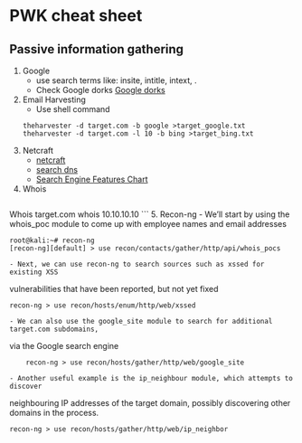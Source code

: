 # PWK cheat sheet

## Passive information gathering
1. Google
	- use search terms like: insite, intitle, intext, .    
	- Check Google dorks [Google dorks](https://www.exploit-db.com/google-hacking-database/)
2. Email Harvesting
	- Use shell command
	```shell
	theharvester -d target.com -b google >target_google.txt
	theharvester -d target.com -l 10 -b bing >target_bing.txt
	```
3. Netcraft
	- [netcraft](http://www.netcraft.com/)
	- [search dns](http://searchdns.netcraft.com/)
	- [Search Engine Features Chart](http://www.searchengineshowdown.com/features/)
4. Whois
	```shell
Whois target.com
whois 10.10.10.10
	```
5. Recon-ng
	- We’ll start by using the whois_poc module to come up with employee names and email addresses
```shell
root@kali:~# recon‐ng
[recon‐ng][default] > use recon/contacts/gather/http/api/whois_pocs
```
	- Next, we can use recon‑ng to search sources such as xssed for existing XSS
vulnerabilities that have been reported, but not yet fixed
```shell
recon‐ng > use recon/hosts/enum/http/web/xssed
```
	- We can also use the google_site module to search for additional target.com subdomains,
via the Google search engine
```shell
	recon­‐ng > use recon/hosts/gather/http/web/google_site
```
	- Another useful example is the ip_neighbour module, which attempts to discover
neighbouring IP addresses of the target domain, possibly discovering other domains in
the process.
```shell
recon‐ng > use recon/hosts/gather/http/web/ip_neighbor
```
